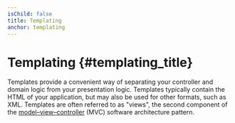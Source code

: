 ```yaml
---
isChild: false
title: Templating
anchor: templating
---
```


# Templating {#templating_title}

Templates provide a convenient way of separating your controller and domain logic from your presentation logic.
Templates typically contain the HTML of your application, but may also be used for other formats, such as XML.
Templates are often referred to as "views", the second component of the
[model–view–controller](http://www.phptherightway.com/pages/Design-Patterns.html#model-view-controller) (MVC)
software architecture pattern.
